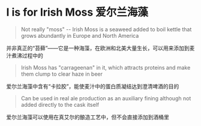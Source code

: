 # I is for Irish Moss 爱尔兰海藻

> Not really "moss" -- Irish Moss is a seaweed added to boil kettle that grows abundantly in Europe and North America

并非真正的“苔藓”——它是一种海藻，在欧洲和北美大量生长，可以用来添加到麦汁煮沸过程中的

> Irish Moss has "carrageenan" in it, which attracts proteins and make them clump to clear haze in beer

爱尔兰海藻中含有“卡拉胶”，能使麦汁中的蛋白质凝结达到澄清啤酒的目的

> Can be used in real ale production as an auxiliary fining although not added directly to the cask itself

爱尔兰海藻可以使用在真艾尔的酿造工艺中，但不会直接添加到酒桶里

